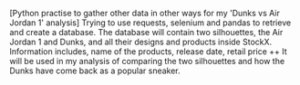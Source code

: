 [Python practise to gather other data in other ways for my 'Dunks vs Air Jordan 1' analysis]
Trying to use requests, selenium and pandas to retrieve and create a database.
The database will contain two silhouettes, the Air Jordan 1 and Dunks, and all their designs and products inside StockX.
Information includes, name of the products, release date, retail price ++
It will be used in my analysis of comparing the two silhouettes and how the Dunks have come back as a popular sneaker.
